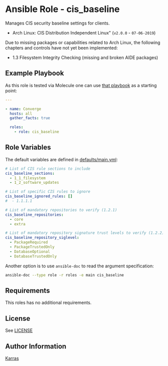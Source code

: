 # Ansible Role - cis\_baseline

Manages CIS security baseline settings for clients.

* Arch Linux: CIS Distribution Independent Linux" (`v2.0.0` - `07-06-2019`)

Due to missing packages or capabilities related to Arch Linux, the following
chapters and controls have not yet been implemented:

* 1.3 Filesystem Integrity Checking (missing and broken AIDE packages)

## Example Playbook

As this role is tested via Molecule one can use [that
playbook](./molecule/default/converge.yml) as a starting point:

```yaml
---

- name: Converge
  hosts: all
  gather_facts: true

  roles:
    - role: cis_baseline
```

## Role Variables

The default variables are defined in [defaults/main.yml](./defaults/main.yml):

```yaml
# List of CIS rule sections to include
cis_baseline_sections:
  - 1_1_filesystem
  - 1_2_software_updates

# List of specific CIS rules to ignore
cis_baseline_ignored_rules: []
#  - 1.1.1.1

# List of mandatory repositories to verify (1.2.1)
cis_baseline_repositories:
  - core
  - extra

# List of mandatory repository signature trust levels to verify (1.2.2)
cis_baseline_repository_siglevel:
  - PackageRequired
  - PackageTrustedOnly
  - DatabaseOptional
  - DatabaseTrustedOnly
```

Another option is to use `ansible-doc` to read the argument specification:

```sh
ansible-doc --type role -r roles -e main cis_baseline
```

## Requirements

This roles has no additional requirements.

## License

See [LICENSE](./LICENSE)

## Author Information

[Karras](https://github.com/karras)
